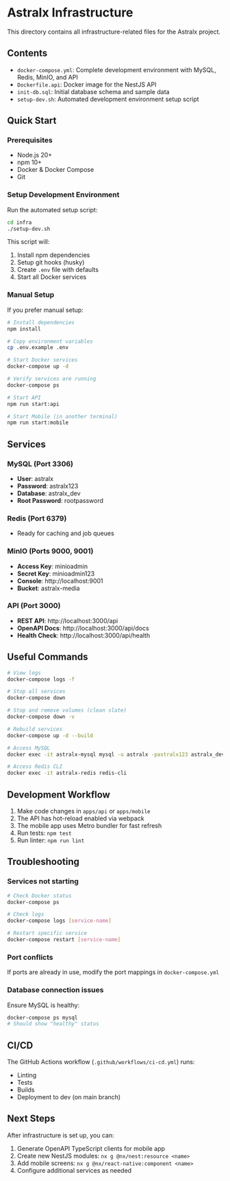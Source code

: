 # Astralx Infrastructure

This directory contains all infrastructure-related files for the Astralx project.

## Contents

- `docker-compose.yml`: Complete development environment with MySQL, Redis, MinIO, and API
- `Dockerfile.api`: Docker image for the NestJS API
- `init-db.sql`: Initial database schema and sample data
- `setup-dev.sh`: Automated development environment setup script

## Quick Start

### Prerequisites

- Node.js 20+
- npm 10+
- Docker & Docker Compose
- Git

### Setup Development Environment

Run the automated setup script:

```bash
cd infra
./setup-dev.sh
```

This script will:

1. Install npm dependencies
2. Setup git hooks (husky)
3. Create `.env` file with defaults
4. Start all Docker services

### Manual Setup

If you prefer manual setup:

```bash
# Install dependencies
npm install

# Copy environment variables
cp .env.example .env

# Start Docker services
docker-compose up -d

# Verify services are running
docker-compose ps

# Start API
npm run start:api

# Start Mobile (in another terminal)
npm run start:mobile
```

## Services

### MySQL (Port 3306)

- **User**: astralx
- **Password**: astralx123
- **Database**: astralx_dev
- **Root Password**: rootpassword

### Redis (Port 6379)

- Ready for caching and job queues

### MinIO (Ports 9000, 9001)

- **Access Key**: minioadmin
- **Secret Key**: minioadmin123
- **Console**: http://localhost:9001
- **Bucket**: astralx-media

### API (Port 3000)

- **REST API**: http://localhost:3000/api
- **OpenAPI Docs**: http://localhost:3000/api/docs
- **Health Check**: http://localhost:3000/api/health

## Useful Commands

```bash
# View logs
docker-compose logs -f

# Stop all services
docker-compose down

# Stop and remove volumes (clean slate)
docker-compose down -v

# Rebuild services
docker-compose up -d --build

# Access MySQL
docker exec -it astralx-mysql mysql -u astralx -pastralx123 astralx_dev

# Access Redis CLI
docker exec -it astralx-redis redis-cli
```

## Development Workflow

1. Make code changes in `apps/api` or `apps/mobile`
2. The API has hot-reload enabled via webpack
3. The mobile app uses Metro bundler for fast refresh
4. Run tests: `npm test`
5. Run linter: `npm run lint`

## Troubleshooting

### Services not starting

```bash
# Check Docker status
docker-compose ps

# Check logs
docker-compose logs [service-name]

# Restart specific service
docker-compose restart [service-name]
```

### Port conflicts

If ports are already in use, modify the port mappings in `docker-compose.yml`

### Database connection issues

Ensure MySQL is healthy:

```bash
docker-compose ps mysql
# Should show "healthy" status
```

## CI/CD

The GitHub Actions workflow (`.github/workflows/ci-cd.yml`) runs:

- Linting
- Tests
- Builds
- Deployment to dev (on main branch)

## Next Steps

After infrastructure is set up, you can:

1. Generate OpenAPI TypeScript clients for mobile app
2. Create new NestJS modules: `nx g @nx/nest:resource <name>`
3. Add mobile screens: `nx g @nx/react-native:component <name>`
4. Configure additional services as needed
